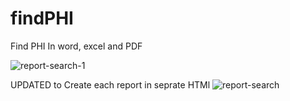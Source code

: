 # findPHI
Find PHI In word, excel and PDF

![report-search-1](https://github.com/wizhardhacker1/findPHI/assets/46620390/431f1154-bb92-4cab-a4f8-277b075c10fb)


UPDATED to Create each report in seprate HTMl
![report-search](https://github.com/wizhardhacker1/findPHI/assets/46620390/5650ee3a-b0d4-4a42-a59f-d1bdb7a25194)
